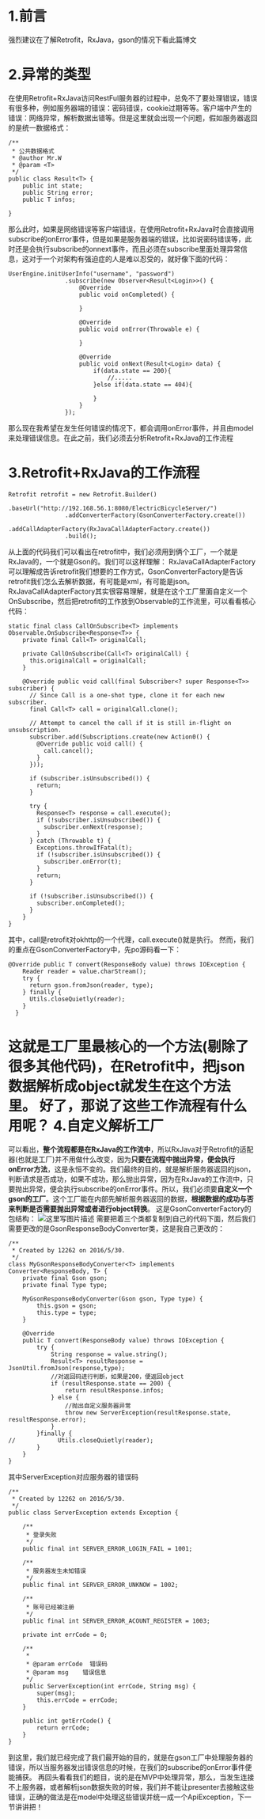 1.前言
==================
强烈建议在了解Retrofit，RxJava，gson的情况下看此篇博文

2.异常的类型
============
在使用Retrofit+RxJava访问RestFul服务器的过程中，总免不了要处理错误，错误有很多种，例如服务器端的错误：密码错误，cookie过期等等。客户端中产生的错误：网络异常，解析数据出错等。但是这里就会出现一个问题，假如服务器返回的是统一数据格式：

```
/**
 * 公共数据格式
 * @author Mr.W
 * @param <T>
 */
public class Result<T> {
	public int state;
	public String error;
	public T infos;

}
```
那么此时，如果是网络错误等客户端错误，在使用Retrofit+RxJava时会直接调用subscribe的onError事件，但是如果是服务器端的错误，比如说密码错误等，此时还是会执行subscribe的onnext事件，而且必须在subscribe里面处理异常信息，这对于一个对架构有强迫症的人是难以忍受的，就好像下面的代码：

```
UserEngine.initUserInfo("username", "password")
                .subscribe(new Observer<Result<Login>>() {
                    @Override
                    public void onCompleted() {
                        
                    }

                    @Override
                    public void onError(Throwable e) {
                            
                    }

                    @Override
                    public void onNext(Result<Login> data) {
                        if(data.state == 200){
                            //.....
                        }else if(data.state == 404){
                            
                        }
                    }
                });
```
那么现在我希望在发生任何错误的情况下，都会调用onError事件，并且由model来处理错误信息。在此之前，我们必须去分析Retrofit+RxJava的工作流程

3.Retrofit+RxJava的工作流程
==============

```
Retrofit retrofit = new Retrofit.Builder()
                .baseUrl("http://192.168.56.1:8080/ElectricBicycleServer/")
                .addConverterFactory(GsonConverterFactory.create())
                .addCallAdapterFactory(RxJavaCallAdapterFactory.create())
                .build();
```
从上面的代码我们可以看出在retrofit中，我们必须用到俩个工厂，一个就是RxJava的，一个就是Gson的。我们可以这样理解：
RxJavaCallAdapterFactory可以理解成告诉retrofit我们想要的工作方式，GsonConverterFactory是告诉retrofit我们怎么去解析数据，有可能是xml，有可能是json。
RxJavaCallAdapterFactory其实很容易理解，就是在这个工厂里面自定义一个OnSubscribe，然后把retrofit的工作放到Observable的工作流里，可以看看核心代码：

```
static final class CallOnSubscribe<T> implements Observable.OnSubscribe<Response<T>> {
    private final Call<T> originalCall;

    private CallOnSubscribe(Call<T> originalCall) {
      this.originalCall = originalCall;
    }

    @Override public void call(final Subscriber<? super Response<T>> subscriber) {
      // Since Call is a one-shot type, clone it for each new subscriber.
      final Call<T> call = originalCall.clone();

      // Attempt to cancel the call if it is still in-flight on unsubscription.
      subscriber.add(Subscriptions.create(new Action0() {
        @Override public void call() {
          call.cancel();
        }
      }));

      if (subscriber.isUnsubscribed()) {
        return;
      }

      try {
        Response<T> response = call.execute();
        if (!subscriber.isUnsubscribed()) {
          subscriber.onNext(response);
        }
      } catch (Throwable t) {
        Exceptions.throwIfFatal(t);
        if (!subscriber.isUnsubscribed()) {
          subscriber.onError(t);
        }
        return;
      }

      if (!subscriber.isUnsubscribed()) {
        subscriber.onCompleted();
      }
    }
}
```
其中，call是retrofit对okhttp的一个代理，call.execute()就是执行。
然而，我们的重点在GsonConverterFactory中，先po源码看一下：

```
@Override public T convert(ResponseBody value) throws IOException {
    Reader reader = value.charStream();
    try {
      return gson.fromJson(reader, type);
    } finally {
      Utils.closeQuietly(reader);
    }
  }
```
这就是工厂里最核心的一个方法(剔除了很多其他代码)，在Retrofit中，把json数据解析成object就发生在这个方法里。
好了，那说了这些工作流程有什么用呢？
4.自定义解析工厂
===================
可以看出，**整个流程都是在RxJava的工作流中**，所以RxJava对于Retrofit的适配器(也就是工厂)并不用做什么改变，因为**只要在流程中抛出异常，便会执行onError方法**，这是永恒不变的。我们最终的目的，就是解析服务器返回的json，判断请求是否成功，如果不成功，那么抛出异常，因为在RxJava的工作流中，只要抛出异常，便会执行subscribe的onError事件。所以，我们必须要**自定义一个gson的工厂**。这个工厂能在内部先解析服务器返回的数据，**根据数据的成功与否来判断是否需要抛出异常或者进行object转换**。
这是GsonConverterFactory的包结构：
![这里写图片描述](http://img.blog.csdn.net/20160531103422905)
需要把着三个类都复制到自己的代码下面，然后我们需要更改的是GsonResponseBodyConverter类，这是我自己更改的：

```
/**
 * Created by 12262 on 2016/5/30.
 */
class MyGsonResponseBodyConverter<T> implements Converter<ResponseBody, T> {
    private final Gson gson;
    private final Type type;

    MyGsonResponseBodyConverter(Gson gson, Type type) {
        this.gson = gson;
        this.type = type;
    }

    @Override
    public T convert(ResponseBody value) throws IOException {
        try {
            String response = value.string();
            Result<T> resultResponse = JsonUtil.fromJson(response,type);
            //对返回码进行判断，如果是200，便返回object
            if (resultResponse.state == 200) {
                return resultResponse.infos;
            } else {
	            //抛出自定义服务器异常
                throw new ServerException(resultResponse.state, resultResponse.error);
            }
        }finally {
//            Utils.closeQuietly(reader);
        }
    }
}
```
其中ServerException对应服务器的错误码

```
/**
 * Created by 12262 on 2016/5/30.
 */
public class ServerException extends Exception {

    /**
     * 登录失败
     */
    public final int SERVER_ERROR_LOGIN_FAIL = 1001;

    /**
     * 服务器发生未知错误
     */
    public final int SERVER_ERROR_UNKNOW = 1002;

    /**
     * 账号已经被注册
     */
    public final int SERVER_ERROR_ACOUNT_REGISTER = 1003;

    private int errCode = 0;

    /**
     *
     * @param errCode  错误码
     * @param msg    错误信息
     */
    public ServerException(int errCode, String msg) {
        super(msg);
        this.errCode = errCode;
    }

    public int getErrCode() {
        return errCode;
    }
}
```
到这里，我们就已经完成了我们最开始的目的，就是在gson工厂中处理服务器的错误，所以当服务器发出错误信息的时候，在我们的subscribe的onError事件便能捕获。
再回头看看我们的题目，说的是在MVP中处理异常，那么，当发生连接不上服务器，或者解析json数据失败的时候，我们并不能让presenter去接触这些错误，正确的做法是在model中处理这些错误并统一成一个ApiException，下一节讲讲把！
